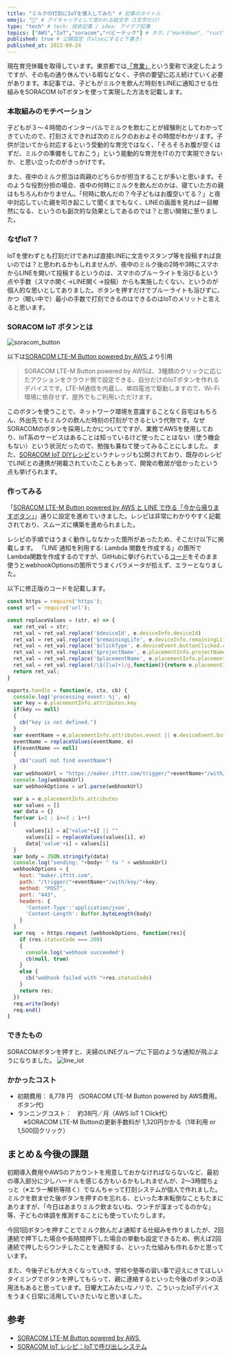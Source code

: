 ```yaml
---
title: "ミルクの打刻にIoTを導入してみた" # 記事のタイトル
emoji: "👶" # アイキャッチとして使われる絵文字（1文字だけ）
type: "tech" # tech: 技術記事 / idea: アイデア記事
topics: ["AWS","IoT","soracom","ベビーテック"] # タグ。["markdown", "rust", "aws"]のように指定する
published: true # 公開設定（falseにすると下書き）
published_at: 2022-09-24
---
```


現在育児休職を取得しています。東京都では[「育業」](https://www.metro.tokyo.lg.jp/tosei/hodohappyo/press/2022/06/29/09.html)という愛称で決定したようですが、その名の通り休んでいる暇などなく、子供の要望に応え続けていく必要があります。本記事では、子どもがミルクを飲んだ時刻をLINEに通知させる仕組みをSORACOM IoTボタンを使って実現した方法を記載します。

### 本取組みのモチベーション
子どもが３〜４時間のインターバルでミルクを飲むことが経験則としてわかってきていたので、打刻さえできれば次のミルクのおおよその時間がわかリます。子供が泣いてから対応するという受動的な育児ではなく、「そろそろお腹が空くはずだ、ミルクの準備をしておこう」という能動的な育児をITの力で実現できないか、と思い立ったのがきっかけです。 

また、夜中のミルク担当は両親のどちらかが担当することが多いと思います。そのような役割分担の場合、夜中の何時にミルクを飲んだのかは、寝ていた方の親はもちろんわかりません。「何時に飲んだの？今子どもはお腹空いてる？」と夜中対応していた親を叩き起こして聞くまでもなく、LINEの画面を見れば一目瞭然になる、というのも副次的な効果としてあるのでは？と思い開発に至りました。

### なぜIoT？
IoTを使わずとも打刻だけであれば直接LINEに文言やスタンプ等を投稿すれば良いのでは？と思われるかもしれませんが、夜中のミルク後の2時や3時にスマホからLINEを開いて投稿するというのは、スマホのブルーライトを浴びるという点や手数（スマホ開く→LINE開く→投稿）からも実施したくない、というのが個人的な思いとしてありました。ボタンを押すだけでブルーライトも浴びずに、かつ（眠い中で）最小の手数で打刻できるのはできるのはIoTのメリットと言えると思います。


### SORACOM IoT ボタンとは
![soracom_button](/images/products_soracom-lte-button_01.png)

以下は[SORACOM LTE-M Button powered by AWS ](https://soracom.jp/store/5208/)より引用
> SORACOM LTE-M Button powered by AWSは、3種類のクリックに応じたアクションをクラウド側で設定できる、自分だけのIoTボタンを作れるデバイスです。LTE-M通信を内蔵し、単四電池で駆動しますので、Wi-Fi環境に依存せず、屋外でもご利用いただけます。

このボタンを使うことで、ネットワーク環境を意識することなく自宅はもちろん、外出先でもミルクの飲んだ時刻の打刻ができるという代物です。なぜSORACOMのボタンを採用したかについてですが、業務でAWSを使用しており、IoT系のサービスはあることは知っているけど使ったことはない（使う機会もない）という状況だったので、勉強も兼ねて使ってみることにしました。
また、[SORACOM IoT DIYレシピ](https://soracom.jp/iot-recipes/)というナレッジも公開されており、既存のレシピでLINEとの連携が掲載されていたこともあって、開発の敷居が低かったという点も挙げられます。

### 作ってみる

「[SORACOM LTE-M Button powered by AWS と LINE で作る「今から帰りますボタン」](https://soracom.jp/recipes_index/2964/#LINE_LINE_Notify)」通りに設定を進めていきました。レシピは非常にわかりやすく記載されており、スムーズに構築を進められました。

レシピの手順ではうまく動作しななかった箇所があったため、そこだけ以下に掲載します。
「LINE 通知を利用する: Lambda 関数を作成する」の箇所でLambda関数を作成するのですが、GitHubに挙げられている[コード](https://raw.githubusercontent.com/j3tm0t0/1-click/master/functions/ifttt/index.js)をそのまま使うとwebhookOptionsの箇所でうまくパラメータが拾えず、エラーとなりました。

以下に修正版のコードを記載します。
```index.js
const https = require('https');
const url = require('url');

const replaceValues = (str, e) => {
  var ret_val = str;
  ret_val = ret_val.replace('$deviceId', e.deviceInfo.deviceId)
  ret_val = ret_val.replace('$remainingLife', e.deviceInfo.remainingLife)
  ret_val = ret_val.replace('$clickType', e.deviceEvent.buttonClicked.clickType)
  ret_val = ret_val.replace('$projectName', e.placementInfo.projectName)
  ret_val = ret_val.replace('$placementName', e.placementInfo.placementName)
  ret_val = ret_val.replace(/\$([\w]+)/g,function(){return e.placementInfo.attributes[RegExp.$1] || "No Attributes named: '"+RegExp.$1 + "' found"})
  return ret_val;
}

exports.handle = function(e, ctx, cb) {
  console.log('processing event: %j', e)
  var key = e.placementInfo.attributes.key
  if(key == null)
  {
    cb("key is not defined.")
  }
  var eventName = e.placementInfo.attributes.event || e.deviceEvent.buttonClicked.clickType
  eventName = replaceValues(eventName, e)
  if(eventName == null)
  {
    cb("coudl not find eventName")
  }
  var webhookUrl = "https://maker.ifttt.com/trigger/"+eventName+"/with/key/"+key
  console.log(webhookUrl)
  var webhookOptions = url.parse(webhookUrl)

  var a = e.placementInfo.attributes
  var values = []
  var data = {}
  for(var i=1 ; i<=3 ; i++)
  {
      values[i] = a["value"+i] || ""
      values[i] = replaceValues(values[i], e)
      data['value'+i] = values[i]
  }
  var body = JSON.stringify(data)
  console.log("sending: "+body+ " to " + webhookUrl)
  webhookOptions = {
    host: "maker.ifttt.com",
    path: "/trigger/"+eventName+"/with/key/"+key,
    method: "POST",
    port: "443",
    headers: {
      'Content-Type':'application/json',
      'Content-Length': Buffer.byteLength(body)
    }
  }
  var req  = https.request (webhookOptions, function(res){
    if (res.statusCode === 200)
    {
      console.log('webhook succeeded')
      cb(null, true)
    }
    else {
      cb("webhook failed with "+res.statusCode)
    }
    return res;
  })
  req.write(body)
  req.end()
}
```

### できたもの
SORACOMボタンを押すと、夫婦のLINEグループに下図のような通知が飛ぶようになりました。
![line_iot](/images/line_iot_202303.png)

### かかったコスト
- 初期費用： 8,778 円　(SORACOM LTE-M Button powered by AWS費用。ボタン代)
- ランニングコスト：　約38円／月（AWS IoT 1 Click代）  
　※SORACOM LTE-M Buttonの更新手数料が 1,320円かかる（1年利用 or 1,500回クリック）

## まとめ＆今後の課題
初期導入費用やAWSのアカウントを用意しておかなければならないなど、最初の導入部分に少しハードルを感じる方もいるかもしれませんが、2〜3時間ちょっと（※エラー解析等除く）でなんちゃって打刻システムが個人で作れました。
ミルクを飲ませた後ボタンを押すのを忘れる、といった本末転倒なこともたまにありますが、「今日はあまりミルク飲まないね、ウンチが溜まってるのかな」等、子どもの体調を推測することにも使っていたりします。

今回1回ボタンを押すことでミルク飲んだよ通知する仕組みを作りましたが、2回連続で押下した場合や長時間押下した場合の挙動も設定できるため、例えば2回連続で押したらウンチしたことを通知する、といった仕組みも作れるかと思っています。

また、今後子どもが大きくなっていき、学校や塾等の習い事で迎えにきてほしいタイミングでボタンを押してもらって、親に連絡するといった今後のボタンの活用法もあると思っています。日曜大工みたいなノリで、こういったIoTデバイスをうまく日常に活用していきたいなと思いました。

## 参考
- [SORACOM LTE-M Button powered by AWS ](https://soracom.jp/store/5208/)　
- [SORACOM IoT レシピ：IoTで呼び出しシステム](https://soracom.jp/recipes_index/2964/#LINE_LINE_Notify)